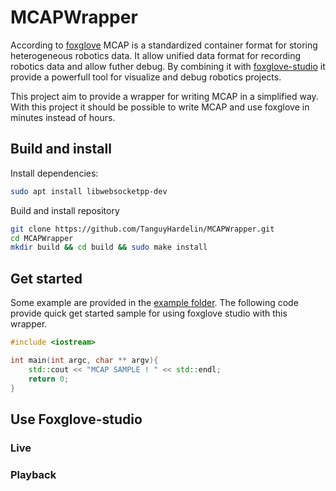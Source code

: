 # MCAPWrapper
According to [foxglove](https://foxglove.dev) MCAP is a standardized container format for storing heterogeneous robotics data. It allow unified data format for recording robotics data and allow futher debug. By combining it with [foxglove-studio](https://foxglove.dev/download) it provide a powerfull tool for visualize and debug robotics projects.

This project aim to provide a wrapper for writing MCAP in a simplified way. With this project it should be possible to write MCAP and use foxglove in minutes instead of hours.

## Build and install 
Install dependencies:
```bash
sudo apt install libwebsocketpp-dev
```
Build and install repository
```bash
git clone https://github.com/TanguyHardelin/MCAPWrapper.git
cd MCAPWrapper
mkdir build && cd build && sudo make install
```

## Get started
Some example are provided in the [example folder](https://github.com/TanguyHardelin/MCAPWrapper/tree/main/example). The following code provide quick get started sample for using foxglove studio with this wrapper.

```cpp
#include <iostream>

int main(int argc, char ** argv){
    std::cout << "MCAP SAMPLE ! " << std::endl;
    return 0;
}
```

## Use Foxglove-studio
### Live


### Playback